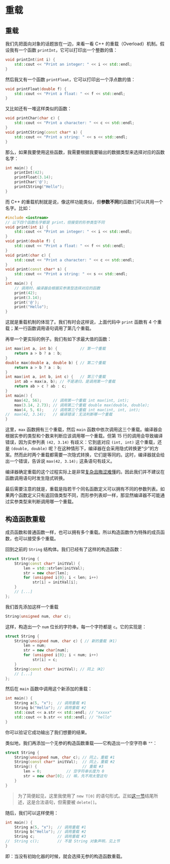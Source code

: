 # 重载

## 重载

我们先把面向对象的话题放在一边，来看一看 C++ 的重载（Overload）机制。假设我有一个函数 `printInt`，它可以打印出一个整数的值：
```cpp
void printInt(int i) {
    std::cout << "Print an integer: " << i << std::endl;
}
```
然后我又有一个函数 `printFloat`，它可以打印出一个浮点数的值：
```cpp
void printFloat(double f) {
    std::cout << "Print a float: " << f << std::endl;
}
```
又比如还有一堆这样类似的函数：
```cpp
void printChar(char c) {
    std::cout << "Print a character: " << c << std::endl;
}
void printCString(const char* s) {
    std::cout << "Print a string: " << s << std::endl;
}
```
那么，如果我要使用这些函数，我需要根据我要输出的数据类型来选择对应的函数名字：
```cpp
int main() {
    printInt(42);
    printFloat(3.14);
    printChar('@');
    printCString("Hello");
}
```
而 C++ 的重载机制就是说，像这样功能类似，但**参数不同**的函数们可以共用一个名字。比如：
```CPP
#include <iostream>
// 以下四个函数名字都是 print，但接受的形参类型不同
void print(int i) {
    std::cout << "Print an integer: " << i << std::endl;
}
void print(double f) {
    std::cout << "Print a float: " << f << std::endl;
}
void print(char c) {
    std::cout << "Print a character: " << c << std::endl;
}
void print(const char* s) {
    std::cout << "Print a string: " << s << std::endl;
}
int main() {
    // 调用时，编译器会根据实参类型选择对应的函数
    print(42);
    print(3.14);
    print('@');
    print("Hello");
}
```

这就是重载机制的体现了。我们有时会这样说，上面代码中 `print` 函数有 4 个重载；某一行函数调用语句调用了第几个重载。

再举一个更实际的例子。我们有如下求最大值的函数：
```CPP
int max(int a, int b) {          // 第一个重载
    return a > b ? a : b;
}
double max(double a, double b) { // 第二个重载
    return a > b ? a : b;
}
int max(int a, int b, int c) {   // 第三个重载
    int ab = max(a, b); // 不是递归，是调用第一个重载
    return ab > c ? ab : c;
}
int main() {
    max(42, 56);     // 调用第一个重载 int max(int, int);
    max(3.14, 2.73); // 调用第二个重载 double max(double, double);
    max(4, 5, 6);    // 调用第三个重载 int max(int, int, int);
//  max(42, 3.14);   // 编译错误：无法判断哪一个重载
}
```
这里，`max` 函数拥有三个重载，然后 `main` 函数中依次调用这三个重载。编译器会根据实参的类型和个数来判断应该调用哪一个重载。但第 15 行的调用会导致编译错误，因为实参列表 `(42, 3.14)` 有歧义：它到底对应 `(int, int)` 这个重载，还是 `(double, double)` 呢？在这种情形下，编译器在会采用隐式转换更“少”的方案。然而此时两个重载都需要一次隐式转换，它们是等同的。这时，编译器就会给出一个错误，告诉说 `max(42, 3.14);` 这条语句有歧义。

编译器确定重载的这个过程实际上是非常[复杂且晦涩难懂](https://zh.cppreference.com/w/cpp/language/overload_resolution)的。因此我们并不建议在函数调用语句时发生隐式转换。

最后需要注意的就是，重载是指若干个同名函数定义可以拥有不同的参数列表。如果两个函数定义只有返回值类型不同，而形参列表却一样，那显然编译器不可能通过实参类型来判断调用哪一个重载。

## 构造函数重载

成员函数和普通函数一样，也可以拥有多个重载。所以构造函数作为特殊的成员函数，也可以接受多个重载。

回到之前的 `String` 结构体。我们已经有了这样的构造函数：
```cpp
struct String {
    String(const char* initVal) {
        len = std::strlen(initVal);
        str = new char[len];
        for (unsigned i{0}; i < len; i++)
            str[i] = initVal[i];
    }
    // [...]
};
```
我们首先添加这样一个重载
```cpp
String(unsigned num, char c);
```
这样，构造出一个 `num` 位长的字符串，每一个字符都是 `c`。它的实现是：
```cpp
struct String {
    String(unsigned num, char c) { // 新的重载（#1）
        len = num;
        str = new char[num];
        for (unsigned i{0}; i < num; i++)
            str[i] = c;
    }
    String(const char* initVal); // 同上（#2）
    // [...]
};
```
然后在 `main` 函数中调用这个新添加的重载：
```cpp
int main() {
    String a(5, "x");  // 调用重载 #1
    String b("Hello"); // 调用重载 #2
    std::cout << a.str << std::endl; // "xxxxx"
    std::cout << b.str << std::endl; // "hello"
}
```
你可以验证它成功输出了我们想要的结果。

类似地，我们再添加一个无参的构造函数重载——它构造出一个空字符串 `""`：
```cpp
struct String {
    String(unsigned num, char c); // 同上，重载 #1
    String(const char* initVal);  // 同上，重载 #2
    String() {                    // 重载 #3
        len = 0;           // 空字符串长度为 0
        str = new char[0]; // 嘛，先不用太管这句
    }
}
```

> 为了简便起见，这里我使用了 `new T[0]` 的语句形式。正如[这一节](ch04/list/arr_new_del)结尾所述，这是合法语句，但需要被 `delete[]`。

随后，我们可以这样使用：
```cpp
int main() {
    String a(5, "x");  // 调用重载 #1
    String b("Hello"); // 调用重载 #2
    String c;          // 调用重载 #3
//  String c();        // 不是 String 对象声明，见上节
}
```
即：当没有初始化器的时候，就会选择无参的构造函数重载。